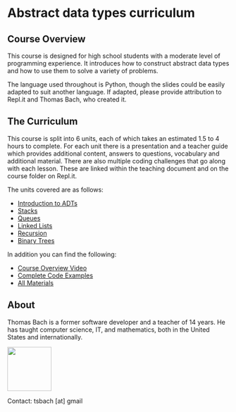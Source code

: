 # **Abstract data types curriculum**

## Course Overview

This course is designed for high school students with a moderate level of programming experience. It introduces how to construct abstract data types and how to use them to solve a variety of problems. 

The language used throughout is Python, though the slides could be easily adapted to suit another language. If adapted, please provide attribution to Repl.it and Thomas Bach, who created it.  

## The Curriculum

This course is split into 6 units, each of which takes an estimated 1.5 to 4 hours to complete. For each unit there is a presentation and a teacher guide which provides additional content, answers to questions, vocabulary and additional material. There are also multiple coding challenges that go along with each lesson. These are linked within the teaching document and on the course folder on Repl.it.

The units covered are as follows: 
- [Introduction to ADTs](https://drive.google.com/drive/folders/1CcxXXs5UMfIGLyyKn0lnpaerQRKzTkYT)
- [Stacks](https://drive.google.com/drive/folders/1XWw65cZhokGKxeYY9Cwq8oV59Va60jTr)
- [Queues](https://drive.google.com/drive/folders/1mDVAsj5yWem90Gr4tOXBKXW5GAf-H2KG)
- [Linked Lists](https://drive.google.com/drive/folders/1671Hp1PHv83hBFDEYEQZ9wSqPSDYlq-I)
- [Recursion](https://drive.google.com/drive/folders/1TEHwGvSXwkl2icOayQ835ubVskHGhDu2)
- [Binary Trees](https://drive.google.com/drive/folders/1cISSvLBK4PhxyTPNHgN-6gKI-VO-qMgr)

In addition you can find the following:
- [Course Overview Video](https://drive.google.com/file/d/1JjCOp_eTx0n30gu45ZyrQvy9rBh3mcNA/view?usp=sharing)
- [Complete Code Examples](https://drive.google.com/drive/folders/1pXxiDx2yc9eA9mhpLPVSYsDLmsSku7hA)
- [All Materials](https://drive.google.com/drive/folders/1e5EukNg71bHVpOMy3FWBlmh1kNgg2lJr)

## About

Thomas Bach is a former software developer and a teacher of 14 years. He has taught computer science, IT, and mathematics, both in the United States and internationally.

<img class="profile_pic" src="/images/curriculumImg/tbach.png" width="100px"/>


Contact: tsbach [at] gmail 